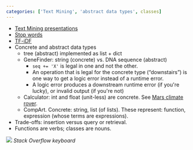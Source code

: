 ```yaml
---
categories: ['Text Mining', 'abstract data types', classes]
---
```


* [Text Mining presentations](https://docs.google.com/presentation/d/1FWuoFpGsim8ZzEpKw18JgoXoE2NGGEgXACIkuUi2dgU/edit#slide=id.g25bd18c326_2_0)
* [Stop words](https://en.wikipedia.org/wiki/Stop_words)
* [TF-iDF](https://en.wikipedia.org/wiki/Tf–idf)
* Concrete and abstract data types
    * tree (abstract) implemented as list + dict
    * GeneFinder: string (concrete) vs. DNA sequence (abstract)
        * `seq += 'X'` is legal in one and not the other.
        * An operation that is legal for the concrete type (“downstairs”) is one way to get a logic error instead of a runtime error.
        * A logic error produces a downstream runtime error (if you're lucky), or invalid output (if you're not)
    * Calculator: int and float (unit-less) are concrete. See [Mars climate rover](https://www.wired.com/2010/11/1110mars-climate-observer-report/).
    * CompArt. Concrete: string, list (of lists). These represent: function, expression (whose terms are expressions).
* Trade-offs: insertion versus query or retrieval.
* Functions are verbs; classes are nouns.

[![](https://i.imgur.com/phVdsuQ.jpg)](https://www.reddit.com/r/ProgrammerHumor/comments/72ywm5/just_got_my_new_stackoverflow_keyboard/)
*Stack Overflow keyboard*

